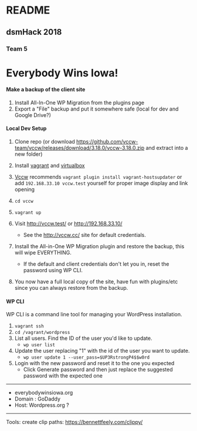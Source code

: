 # README

## dsmHack 2018

### Team 5

# Everybody Wins Iowa!

#### Make a backup of the client site
1. Install All-In-One WP Migration from the plugins page
1. Export a "File" backup and put it somewhere safe (local for dev and Google Drive?)

#### Local Dev Setup
1. Clone repo (or download https://github.com/vccw-team/vccw/releases/download/3.18.0/vccw-3.18.0.zip and extract into a new folder)
1. Install [vagrant](https://www.vagrantup.com) and [virtualbox](https://www.virtualbox.org)
  1. [Vccw](http://vccw.cc/) recommends `vagrant plugin install vagrant-hostsupdater` or add `192.168.33.10 vccw.test` yourself for proper image display and link opening
  1. `cd vccw `
  1. `vagrant up`

1. Visit http://vccw.test/ or http://192.168.33.10/
    * See the http://vccw.cc/ site for default credentials.

1. Install the All-in-One WP Migration plugin and restore the backup, this will wipe EVERYTHING.
    * If the default and client credentials don't let you in, reset the password using WP CLI.

1. You now have a full local copy of the site, have fun with plugins/etc since you can always restore from the backup.

#### WP CLI
WP CLI is a command line tool for managing your WordPress installation.

1. `vagrant ssh`
1. `cd /vagrant/wordpress`
1. List all users. Find the ID of the user you'd like to update.
    * `wp user list`
1. Update the user replacing "1" with the id of the user you want to update.
    * `wp user update 1 --user_pass=$UP3RstrongP4$$w0rd`
1. Login with the new password and reset it to the one you expected
    * Click Generate password and then just replace the suggested password with the expected one

---

* everybodywinsiowa.org
* Domain : GoDaddy
* Host: Wordpress.org ?

---


Tools:
create clip paths: https://bennettfeely.com/clippy/
